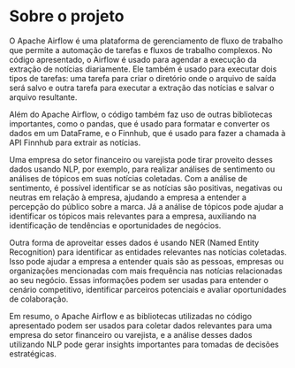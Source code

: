 # Sobre o projeto

O Apache Airflow é uma plataforma de gerenciamento de fluxo de trabalho que permite a automação de tarefas e fluxos de trabalho complexos. No código apresentado, o Airflow é usado para agendar a execução da extração de notícias diariamente. Ele também é usado para executar dois tipos de tarefas: uma tarefa para criar o diretório onde o arquivo de saída será salvo e outra tarefa para executar a extração das notícias e salvar o arquivo resultante.

Além do Apache Airflow, o código também faz uso de outras bibliotecas importantes, como o pandas, que é usado para formatar e converter os dados em um DataFrame, e o Finnhub, que é usado para fazer a chamada à API Finnhub para extrair as notícias.

Uma empresa do setor financeiro ou varejista pode tirar proveito desses dados usando NLP, por exemplo, para realizar análises de sentimento ou análises de tópicos em suas notícias coletadas. Com a análise de sentimento, é possível identificar se as notícias são positivas, negativas ou neutras em relação à empresa, ajudando a empresa a entender a percepção do público sobre a marca. Já a análise de tópicos pode ajudar a identificar os tópicos mais relevantes para a empresa, auxiliando na identificação de tendências e oportunidades de negócios.

Outra forma de aproveitar esses dados é usando NER (Named Entity Recognition) para identificar as entidades relevantes nas notícias coletadas. Isso pode ajudar a empresa a entender quais são as pessoas, empresas ou organizações mencionadas com mais frequência nas notícias relacionadas ao seu negócio. Essas informações podem ser usadas para entender o cenário competitivo, identificar parceiros potenciais e avaliar oportunidades de colaboração.

Em resumo, o Apache Airflow e as bibliotecas utilizadas no código apresentado podem ser usados para coletar dados relevantes para uma empresa do setor financeiro ou varejista, e a análise desses dados utilizando NLP pode gerar insights importantes para tomadas de decisões estratégicas.

